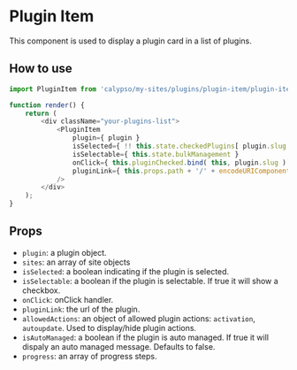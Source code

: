 # Plugin Item

This component is used to display a plugin card in a list of plugins.

## How to use

```js
import PluginItem from 'calypso/my-sites/plugins/plugin-item/plugin-item';

function render() {
	return (
		<div className="your-plugins-list">
			<PluginItem
				plugin={ plugin }
				isSelected={ !! this.state.checkedPlugins[ plugin.slug ] }
				isSelectable={ this.state.bulkManagement }
				onClick={ this.pluginChecked.bind( this, plugin.slug ) }
				pluginLink={ this.props.path + '/' + encodeURIComponent( plugin.slug ) + this.siteSuffix() }
			/>
		</div>
	);
}
```

## Props

- `plugin`: a plugin object.
- `sites`: an array of site objects
- `isSelected`: a boolean indicating if the plugin is selected.
- `isSelectable`: a boolean if the plugin is selectable. If true it will show a checkbox.
- `onClick`: onClick handler.
- `pluginLink`: the url of the plugin.
- `allowedActions`: an object of allowed plugin actions: `activation`, `autoupdate`. Used to display/hide plugin actions.
- `isAutoManaged`: a boolean if the plugin is auto managed. If true it will dispaly an auto managed message. Defaults to false.
- `progress`: an array of progress steps.
